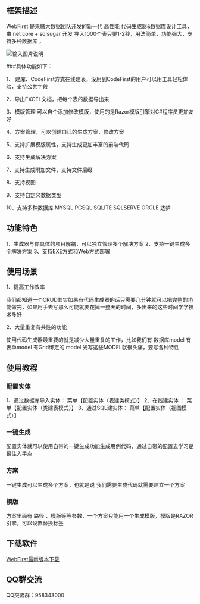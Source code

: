## 框架描述 
WebFirst  是果糖大数据团队开发的新一代 高性能 代码生成器&数据库设计工具，由.net core  + sqlsugar 开发 导入1000个表只要1-2秒，用法简单，功能强大，支持多种数据库 ，

![输入图片说明](https://www.donet5.com//_theme/ueditor/utf8-net/net/upload/image/20211009/6376941449795119979562201.png "用例")

###具体功能如下：

1、 建库、CodeFirst方式在线建表，没用到CodeFirst的用户可以用工具轻松体验，支持公共字段

2、导出EXCEL文档，把每个表的数据导出来

3、模版管理 可以自个添加修改模版，使用的是Razor模版引擎对C#程序员更加友好

4、方案管理，可以创建自已的生成方案，修改方案

5、支持扩展模版属性，支持生成更加丰富的前端代码

6、支持生成解决方案

7、支持生成附加文件，支持文件后缀

8、支持视图

9、支持自定义数据类型

10、支持多种数据库 MYSQL PGSQL SQLITE SQLSERVE  ORCLE  达梦 
 
## 功能特色
1、生成器与你具体的项目解耦，可以独立管理多个解决方案
2、支持一键生成多个解决方案
3、支持EXE方式和Web方式部署

## 使用场景 

1、提高工作效率

我们都知道一个CRUD其实如果有代码生成器的话只需要几分钟就可以把完整的功能做完，如果用手去写那么可能就要花掉一整天的时间，多出来的这些时间学学技术多好

2、大量重复有共性的功能

使用代码生成器最重要的就是减少大量重复的工作，比如我们有 数据库model 有表单model 有Grid绑定的 model  光写这些MODEL就很头痛，要写各种特性 

## 使用教程
### 配置实体
1、通过数据库导入实体： 菜单【配置实体（表建类模式）】
2、在线建实体 ： 菜单【配置实体（类建表模式）】
3、通过SQL建实体： 菜单【配置实体（视图模式）】
### 一键生成
配置实体就可以使用自带的一键生成功能生成用例代码，通过自带的配置去学习是最佳入手点
### 方案
一键生成可以生成多个方案，也就是说 我们需要生成代码就需要建立一个方案
### 模版
方案里面有 路径 、模版等等参数，一个方案只能用一个生成模版，模版是RAZOR引擎，可以设置替换标签

## 下载软件
[WebFirst最新版本下载](https://www.donet5.com/Doc/11/2388)

## QQ群交流
QQ交流群：958343000
